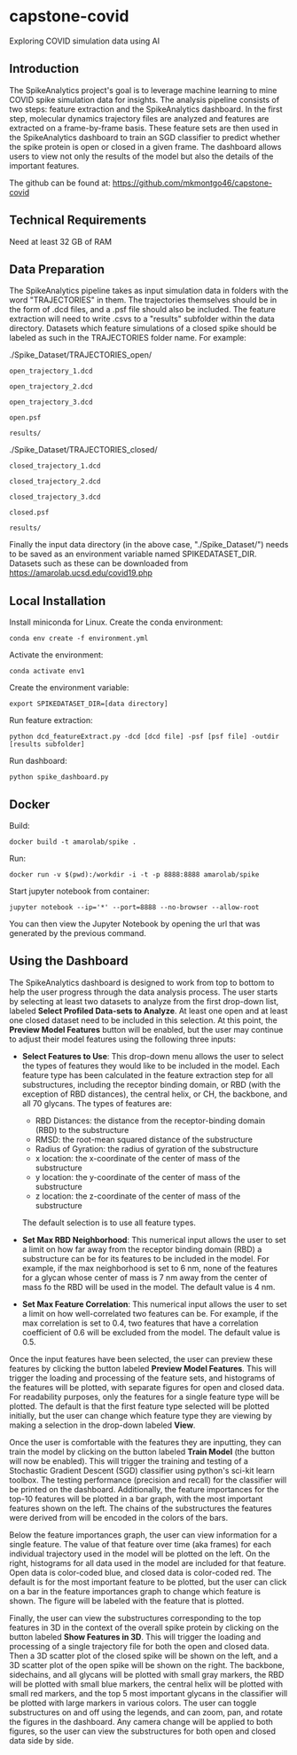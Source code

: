 # capstone-covid
Exploring COVID simulation data using AI

## Introduction
The SpikeAnalytics project's goal is to leverage machine learning to mine COVID spike simulation data for insights. The analysis pipeline consists of two steps: feature extraction and the SpikeAnalytics dashboard. In the first step, molecular dynamics trajectory files are analyzed and features are extracted on a frame-by-frame basis. These feature sets are then used in the SpikeAnalytics dashboard to train an SGD classifier to predict whether the spike protein is open or closed in a given frame. The dashboard allows users to view not only the results of the model but also the details of the important features. 

The github can be found at: https://github.com/mkmontgo46/capstone-covid

## Technical Requirements
Need at least 32 GB of RAM

## Data Preparation
The SpikeAnalytics pipeline takes as input simulation data in folders with the word "TRAJECTORIES" in them. The trajectories themselves should be in the form of .dcd files, and a .psf file should also be included. The feature extraction will need to write .csvs to a "results" subfolder within the data directory. Datasets which feature simulations of a closed spike should be labeled as such in the TRAJECTORIES folder name. For example:

  ./Spike_Dataset/TRAJECTORIES_open/
  
    open_trajectory_1.dcd
    
    open_trajectory_2.dcd
    
    open_trajectory_3.dcd
    
    open.psf
    
    results/
    
  ./Spike_Dataset/TRAJECTORIES_closed/
  
    closed_trajectory_1.dcd
    
    closed_trajectory_2.dcd
    
    closed_trajectory_3.dcd
    
    closed.psf
    
    results/
    
    
Finally the input data directory (in the above case, "./Spike_Dataset/") needs to be saved as an environment variable named SPIKEDATASET_DIR. Datasets such as these can be downloaded from https://amarolab.ucsd.edu/covid19.php

## Local Installation
Install miniconda for Linux. 
Create the conda environment:
  ```
  conda env create -f environment.yml
  ```
Activate the environment:
  ```
  conda activate env1
  ```
Create the environment variable:
  ```
  export SPIKEDATASET_DIR=[data directory]
  ```
Run feature extraction:
  ```
  python dcd_featureExtract.py -dcd [dcd file] -psf [psf file] -outdir [results subfolder]
  ```
Run dashboard:
  ```
  python spike_dashboard.py
  ```

## Docker
Build:
```
docker build -t amarolab/spike .
```

Run:
```
docker run -v $(pwd):/workdir -i -t -p 8888:8888 amarolab/spike
```

Start jupyter notebook from container:
```
jupyter notebook --ip='*' --port=8888 --no-browser --allow-root
```
You can then view the Jupyter Notebook by opening the url that was generated by the previous command.

## Using the Dashboard
The SpikeAnalytics dashboard is designed to work from top to bottom to help the user progress through the data analysis process. The user starts by selecting at least two datasets to analyze from the first drop-down list, labeled **Select Profiled Data-sets to Analyze**. At least one open and at least one closed dataset need to be included in this selection. At this point, the **Preview Model Features** button will be enabled, but the user may continue to adjust their model features using the following three inputs:

  * **Select Features to Use**: This drop-down menu allows the user to select the types of features they would like to be included in the model. Each feature type has been calculated in the feature extraction step for all substructures, including the receptor binding domain, or RBD (with the exception of RBD distances), the central helix, or CH, the backbone, and all 70 glycans. The types of features are:
    * RBD Distances: the distance from the receptor-binding domain (RBD) to the substructure
    * RMSD: the root-mean squared distance of the substructure
    * Radius of Gyration: the radius of gyration of the substructure
    * x location: the x-coordinate of the center of mass of the substructure
    * y location: the y-coordinate of the center of mass of the substructure 
    * z location: the z-coordinate of the center of mass of the substructure
    
    The default selection is to use all feature types.
 * **Set Max RBD Neighborhood**: This numerical input allows the user to set a limit on how far away from the receptor binding domain (RBD) a substructure can be for its features to be included in the model. For example, if the max neighborhood is set to 6 nm, none of the features for a glycan whose center of mass is 7 nm away from the center of mass fo the RBD will be used in the model. The default value is 4 nm.
 * **Set Max Feature Correlation**: This numerical input allows the user to set a limit on how well-correlated two features can be. For example, if the max correlation is set to 0.4, two features that have a correlation coefficient of 0.6 will be excluded from the model. The default value is 0.5.

Once the input features have been selected, the user can preview these features by clicking the button labeled **Preview Model Features**. This will trigger the loading and processing of the feature sets, and histograms of the features will be plotted, with separate figures for open and closed data. For readability purposes, only the features for a single feature type will be plotted. The default is that the first feature type selected will be plotted initially, but the user can change which feature type they are viewing by making a selection in the drop-down labeled **View**. 

Once the user is comfortable with the features they are inputting, they can train the model by clicking on the button labeled **Train Model** (the button will now be enabled). This will trigger the training and testing of a Stochastic Gradient Descent (SGD) classifier using python's sci-kit learn toolbox. The testing performance (precision and recall) for the classifier will be printed on the dashboard. Additionally, the feature importances for the top-10 features will be plotted in a bar graph, with the most important features shown on the left. The chains of the substructures the features were derived from will be encoded in the colors of the bars.

Below the feature importances graph, the user can view information for a single feature. The value of that feature over time (aka frames) for each individual trajectory used in the model will be plotted on the left. On the right, histograms for all data used in the model are included for that feature. Open data is color-coded blue, and closed data is color-coded red. The default is for the most important feature to be plotted, but the user can click on a bar in the feature importances graph to change which feature is shown. The figure will be labeled with the feature that is plotted.

Finally, the user can view the substructures corresponding to the top features in 3D in the context of the overall spike protein by clicking on the button labeled **Show Features in 3D**. This will trigger the loading and processing of a single trajectory file for both the open and closed data. Then a 3D scatter plot of the closed spike will be shown on the left, and a 3D scatter plot of the open spike will be shown on the right. The backbone, sidechains, and all glycans will be plotted with small gray markers, the RBD will be plotted with small blue markers, the central helix will be plotted with small red markers, and the top 5 most important glycans in the classifier will be plotted with large markers in various colors. The user can toggle substructures on and off using the legends, and can zoom, pan, and rotate the figures in the dashboard. Any camera change will be applied to both figures, so the user can view the substructures for both open and closed data side by side.
